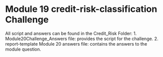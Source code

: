# Module 19 credit-risk-classification Challenge

All script and answers can be found in the Credit_Risk Folder:
    1. Module20Challenge_Answers file: provides the script for the challenge.
    2. report-template Module 20 answers file: contains the answers to the module question.
